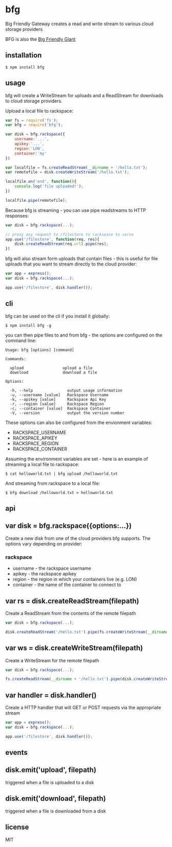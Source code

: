 bfg
===

Big Friendly Gateway creates a read and write stream to various cloud storage providers

BFG is also the [Big Friendly Giant](http://en.wikipedia.org/wiki/The_BFG)

## installation

```
$ npm install bfg
```

## usage

bfg will create a WriteStream for uploads and a ReadStream for downloads to cloud storage providers.

Upload a local file to rackspace:

```js
var fs = require('fs');
var bfg = require('bfg');

var disk = bfg.rackspace({
	username:'...',
	apikey:'...',
	region:'LON',
	container:'my'
})

var localfile = fs.createReadStream(__dirname + '/hello.txt');
var remotefile = disk.createWriteStream('/hello.txt');

localfile.on('end', function(){
	console.log('file uploaded!');
})

localfile.pipe(remotefile);
```

Because bfg is streaming - you can use pipe readstreams to HTTP responses:

```js
var disk = bfg.rackspace(...);

// proxy any request to /filestore to rackspace to serve
app.use('/filestore', function(req, res){
	disk.createReadStream(req.url).pipe(res);
})
```

bfg will also stream form uploads that contain files - this is useful for file uploads that you want to stream directly to the cloud provider:

```js
var app = express();
var disk = bfg.rackspace(...);

app.use('/filestore', disk.handler());
```

## cli

bfg can be used on the cli if you install it globally:

```
$ npm install bfg -g
```

you can then pipe files to and from bfg - the options are configured on the command line:

```
Usage: bfg [options] [command]

Commands:

  upload                 upload a file
  download               download a file

Options:

  -h, --help               output usage information
  -u, --username [value]   Rackspace Username
  -k, --apikey [value]     Rackspace Api Key
  -r, --region [value]     Rackspace Region
  -c, --container [value]  Rackspace Container
  -V, --version            output the version number
```

These options can also be configured from the envionment variables:

 * RACKSPACE_USERNAME
 * RACKSPACE_APIKEY
 * RACKSPACE_REGION
 * RACKSPACE_CONTAINER

Assuming the environment variables are set - here is an example of streaming a local file to rackspace:

```
$ cat helloworld.txt | bfg upload /helloworld.txt
```

And streaming from rackspace to a local file:

```
$ bfg download /helloworld.txt > helloworld.txt
```

## api

## var disk = bfg.rackspace({options:...})

Create a new disk from one of the cloud providers bfg supports.  The options vary depending on provider:

### rackspace

 * username - the rackspace username
 * apikey - the rackspace apikey
 * region - the region in which your containers live (e.g. LON)
 * container - the name of the container to connect to

## var rs = disk.createReadStream(filepath)

Create a ReadStream from the contents of the remote filepath

```js
var disk = bfg.rackspace(...);

disk.createReadStream('/hello.txt').pipe(fs.createWriteStream(__dirname + '/hello.txt'));
```

## var ws = disk.createWriteStream(filepath)

Create a WriteStream for the remote filepath

```js
var disk = bfg.rackspace(...);

fs.createReadStream(__dirname + '/hello.txt').pipe(disk.createWriteStream('/hello.txt'));

```

## var handler = disk.handler()

Create a HTTP handler that will GET or POST requests via the appropriate stream

```js
var app = express();
var disk = bfg.rackspace(...);

app.use('/filestore', disk.handler());
```

## events

## disk.emit('upload', filepath)

triggered when a file is uploaded to a disk

## disk.emit('download', filepath)

triggered when a file is downloaded from a disk

## license

MIT
